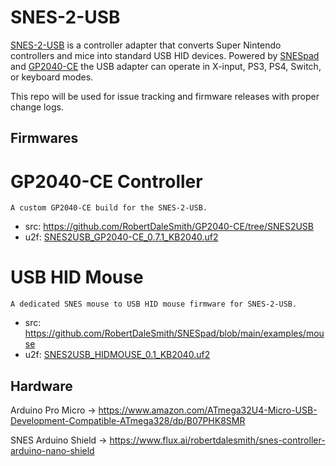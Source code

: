 SNES-2-USB
=====

[SNES-2-USB](https://controlleradapter.com/products/snes-2-usb) is a controller adapter that converts Super Nintendo controllers and mice into standard USB HID devices. Powered by [SNESpad](https://github.com/RobertDaleSmith/SNESpad) and [GP2040-CE](https://gp2040-ce.info/) the USB adapter can operate in X-input, PS3, PS4, Switch, or keyboard modes.

This repo will be used for issue tracking and firmware releases with proper change logs.

Firmwares
-----

# GP2040-CE Controller
	A custom GP2040-CE build for the SNES-2-USB.
- src: https://github.com/RobertDaleSmith/GP2040-CE/tree/SNES2USB
- u2f: [SNES2USB_GP2040-CE_0.7.1_KB2040.uf2](SNES2USB_GP2040-CE_0.7.1_KB2040.uf2 "download")

# USB HID Mouse
	A dedicated SNES mouse to USB HID mouse firmware for SNES-2-USB.
- src: https://github.com/RobertDaleSmith/SNESpad/blob/main/examples/mouse
- u2f: [SNES2USB_HIDMOUSE_0.1_KB2040.uf2](SNES2USB_HIDMOUSE_0.1_KB2040.uf2 "download")

Hardware
-----
Arduino Pro Micro -> https://www.amazon.com/ATmega32U4-Micro-USB-Development-Compatible-ATmega328/dp/B07PHK8SMR

SNES Arduino Shield -> https://www.flux.ai/robertdalesmith/snes-controller-arduino-nano-shield
